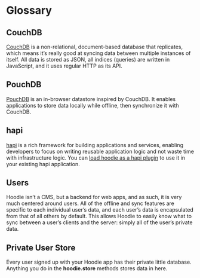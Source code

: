 Glossary
========

CouchDB
-------

[CouchDB](http://couchdb.apache.org/) is a non-relational,
document-based database that replicates, which means it’s really good at
syncing data between multiple instances of itself. All data is stored as
JSON, all indices (queries) are written in JavaScript, and it uses
regular HTTP as its API.

PouchDB
-------

[PouchDB](http://pouchdb.com/) is an in-browser datastore inspired by
CouchDB. It enables applications to store data locally while offline,
then synchronize it with CouchDB.

hapi
----

[hapi](http://hapijs.com/) is a rich framework for building applications
and services, enabling developers to focus on writing reusable
application logic and not waste time with infrastructure logic. You can
[load hoodie as a hapi
plugin](https://github.com/hoodiehq/hoodie#hapi-plugin) to use it in
your existing hapi application.

Users
-----

Hoodie isn’t a CMS, but a backend for web apps, and as such, it is very
much centered around users. All of the offline and sync features are
specific to each individual user’s data, and each user’s data is
encapsulated from that of all others by default. This allows Hoodie to
easily know what to sync between a user’s clients and the server: simply
all of the user’s private data.

Private User Store
------------------

Every user signed up with your Hoodie app has their private little
database. Anything you do in the **hoodie.store** methods stores data in
here.

